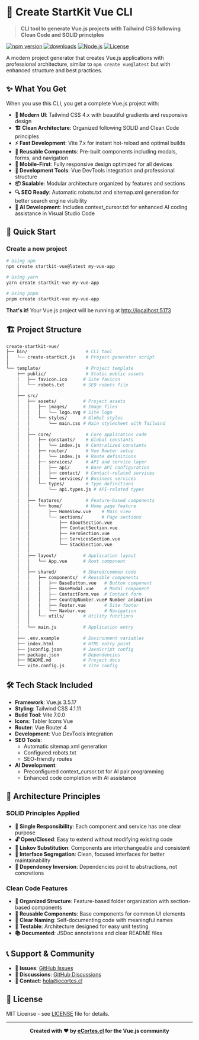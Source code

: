 # 🚀 Create StartKit Vue CLI

> **CLI tool to generate Vue.js projects with Tailwind CSS following Clean Code and SOLID principles**

[![npm version](https://img.shields.io/npm/v/create-startkit-vue.svg?style=flat-square)](https://www.npmjs.com/package/create-startkit-vue)
[![downloads](https://img.shields.io/npm/dm/create-startkit-vue.svg?style=flat-square)](https://www.npmjs.com/package/create-startkit-vue)
[![Node.js](https://img.shields.io/badge/Node.js-18+-green?style=flat-square&logo=node.js)](https://nodejs.org/)
[![License](https://img.shields.io/badge/License-MIT-blue?style=flat-square)](LICENSE)

A modern project generator that creates Vue.js applications with professional architecture, similar to `npm create vue@latest` but with enhanced structure and best practices.

## ✨ What You Get

When you use this CLI, you get a complete Vue.js project with:

- **🎨 Modern UI**: Tailwind CSS 4.x with beautiful gradients and responsive design
- **🏗️ Clean Architecture**: Organized following SOLID and Clean Code principles
- **⚡ Fast Development**: Vite 7.x for instant hot-reload and optimal builds
- **🧩 Reusable Components**: Pre-built components including modals, forms, and navigation
- **📱  Mobile-First**: Fully responsive design optimized for all devices
- **🔧 Development Tools**: Vue DevTools integration and professional structure
- **📦 Scalable**: Modular architecture organized by features and sections
- **🔍 SEO Ready**: Automatic robots.txt and sitemap.xml generation for better search engine visibility
- **🤖 AI Development**: Includes context_cursor.txt for enhanced AI coding assistance in Visual Studio Code

## 🚀 Quick Start

### Create a new project

```bash
# Using npm
npm create startkit-vue@latest my-vue-app

# Using yarn
yarn create startkit-vue my-vue-app

# Using pnpm
pnpm create startkit-vue my-vue-app
```

**That's it!** Your Vue.js project will be running at [http://localhost:5173](http://localhost:5173)

## 🏗️ Project Structure

```bash
create-startkit-vue/
├── bin/                      # CLI tool
│   └── create-startkit.js    # Project generator script
│
└── template/                 # Project template
    ├── public/               # Static public assets
    │   ├── favicon.ico      # Site favicon
    │   └── robots.txt       # SEO robots file
    │
    ├── src/
    │   ├── assets/          # Project assets
    │   │   ├── images/      # Image files
    │   │   │   └── logo.svg # Site logo
    │   │   └── styles/      # Global styles
    │   │       └── main.css # Main stylesheet with Tailwind
    │   │
    │   ├── core/             # Core application code
    │   │   ├── constants/    # Global constants
    │   │   │   └── index.js  # Centralized constants
    │   │   ├── router/       # Vue Router setup
    │   │   │   └── index.js  # Route definitions
    │   │   ├── services/     # API and service layer
    │   │   │   ├── api/      # Base API configuration
    │   │   │   ├── contact/  # Contact-related services
    │   │   │   └── services/ # Business services
    │   │   └── types/        # Type definitions
    │   │       └── api.types.js # API-related types
    │   │
    │   ├── features/         # Feature-based components
    │   │   └── home/         # Home page feature
    │   │       ├── HomeView.vue    # Main view
    │   │       └── sections/       # Page sections
    │   │           ├── AboutSection.vue
    │   │           ├── ContactSection.vue
    │   │           ├── HeroSection.vue
    │   │           ├── ServicesSection.vue
    │   │           └── StackSection.vue
    │   │
    │   ├── layout/          # Application layout
    │   │   └── App.vue      # Root component
    │   │
    │   ├── shared/          # Shared/common code
    │   │   ├── components/  # Reusable components
    │   │   │   ├── BaseButton.vue   # Button component
    │   │   │   ├── BaseModal.vue    # Modal component
    │   │   │   ├── ContactForm.vue  # Contact form
    │   │   │   ├── CountUpNumber.vue# Number animation
    │   │   │   ├── Footer.vue       # Site footer
    │   │   │   └── Navbar.vue       # Navigation
    │   │   └── utils/       # Utility functions
    │   │
    │   └── main.js          # Application entry
    │
    ├── .env.example         # Environment variables
    ├── index.html           # HTML entry point
    ├── jsconfig.json        # JavaScript config
    ├── package.json         # Dependencies
    ├── README.md            # Project docs
    └── vite.config.js       # Vite config
```



## 🛠️ Tech Stack Included

- **Framework**: Vue.js 3.5.17
- **Styling**: Tailwind CSS 4.1.11
- **Build Tool**: Vite 7.0.0
- **Icons**: Tabler Icons Vue
- **Router**: Vue Router 4
- **Development**: Vue DevTools integration
- **SEO Tools**: 
  - Automatic sitemap.xml generation
  - Configured robots.txt
  - SEO-friendly routes
- **AI Development**:
  - Preconfigured context_cursor.txt for AI pair programming
  - Enhanced code completion with AI assistance

## 🎯 Architecture Principles

### SOLID Principles Applied

- **🎯 Single Responsibility**: Each component and service has one clear purpose
- **🔓 Open/Closed**: Easy to extend without modifying existing code
- **🔄 Liskov Substitution**: Components are interchangeable and consistent
- **🧩 Interface Segregation**: Clean, focused interfaces for better maintainability
- **🔀 Dependency Inversion**: Dependencies point to abstractions, not concretions

### Clean Code Features

- **📁 Organized Structure**: Feature-based folder organization with section-based components
- **🔧 Reusable Components**: Base components for common UI elements
- **📝 Clear Naming**: Self-documenting code with meaningful names
- **🧪 Testable**: Architecture designed for easy unit testing
- **📚 Documented**: JSDoc annotations and clear README files


## 📞 Support & Community

- **🐛 Issues**: [GitHub Issues](https://github.com/ecortescl/startkit-vue-tailwind/issues)
- **💬 Discussions**: [GitHub Discussions](https://github.com/ecortescl/startkit-vue-tailwind/discussions)
- **📧 Contact**: hola@ecortes.cl

## 📄 License

MIT License - see [LICENSE](LICENSE) file for details.

---

<div align="center">

**Created with ❤️ by [eCortes.cl](https://github.com/ecortescl) for the Vue.js community**


</div>
